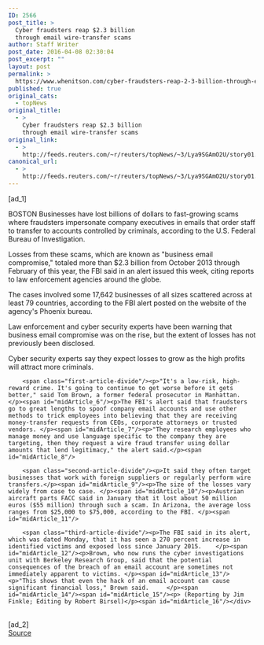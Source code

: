 ```yaml
---
ID: 2566
post_title: >
  Cyber fraudsters reap $2.3 billion
  through email wire-transfer scams
author: Staff Writer
post_date: 2016-04-08 02:30:04
post_excerpt: ""
layout: post
permalink: >
  https://www.whenitson.com/cyber-fraudsters-reap-2-3-billion-through-email-wire-transfer-scams/
published: true
original_cats:
  - topNews
original_title:
  - >
    Cyber fraudsters reap $2.3 billion
    through email wire-transfer scams
original_link:
  - >
    http://feeds.reuters.com/~r/reuters/topNews/~3/Lya9SGAmO2U/story01.htm
canonical_url:
  - >
    http://feeds.reuters.com/~r/reuters/topNews/~3/Lya9SGAmO2U/story01.htm
---
```

 [ad_1]
<br><div id="articleText">
<span id="midArticle_start"/>

<span id="midArticle_0"/><span class="focusParagraph" readability="5"><p><span class="articleLocation">BOSTON</span> Businesses have lost billions of dollars to fast-growing scams where fraudsters impersonate company executives in emails that order staff to transfer to accounts controlled by criminals, according to the U.S. Federal Bureau of Investigation.</p></span><span id="midArticle_1"/><p>Losses from these scams, which are known as "business email compromise," totaled more than $2.3 billion from October 2013 through February of this year, the FBI said in an alert issued this week, citing reports to law enforcement agencies around the globe.</p><span id="midArticle_2"/><p>The cases involved some 17,642 businesses of all sizes scattered across at least 79 countries, according to the FBI alert posted on the website of the agency's Phoenix bureau. </p><span id="midArticle_3"/><p>Law enforcement and cyber security experts have been warning that business email compromise was on the rise, but the extent of losses has not previously been disclosed. </p><span id="midArticle_4"/><p>Cyber security experts say they expect losses to grow as the high profits will attract more criminals.</p><span id="midArticle_5"/>
        
        <span class="first-article-divide"/><p>"It's a low-risk, high-reward crime. It's going to continue to get worse before it gets better," said Tom Brown, a former federal prosecutor in Manhattan. </p><span id="midArticle_6"/><p>The FBI's alert said that fraudsters go to great lengths to spoof company email accounts and use other methods to trick employees into believing that they are receiving money-transfer requests from CEOs, corporate attorneys or trusted vendors. </p><span id="midArticle_7"/><p>"They research employees who manage money and use language specific to the company they are targeting, then they request a wire fraud transfer using dollar amounts that lend legitimacy," the alert said.</p><span id="midArticle_8"/>
        
        <span class="second-article-divide"/><p>It said they often target businesses that work with foreign suppliers or regularly perform wire transfers.</p><span id="midArticle_9"/><p>The size of the losses vary widely from case to case. </p><span id="midArticle_10"/><p>Austrian aircraft parts FACC said in January that it lost about 50 million euros ($55 million) through such a scam. In Arizona, the average loss ranges from $25,000 to $75,000, according to the FBI. </p><span id="midArticle_11"/>
        
        <span class="third-article-divide"/><p>The FBI said in its alert, which was dated Monday, that it has seen a 270 percent increase in identified victims and exposed loss since January 2015.    </p><span id="midArticle_12"/><p>Brown, who now runs the cyber investigations unit with Berkeley Research Group, said that the potential consequences of the breach of an email account are sometimes not immediately apparent to victims. </p><span id="midArticle_13"/><p>"This shows that even the hack of an email account can cause significant financial loss," Brown said.     </p><span id="midArticle_14"/><span id="midArticle_15"/><p> (Reporting by Jim Finkle; Editing by Robert Birsel)</p><span id="midArticle_16"/></div>
<br>[ad_2]
<br><a href="http://feeds.reuters.com/~r/reuters/topNews/~3/Lya9SGAmO2U/story01.htm">Source </a>